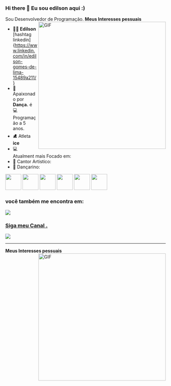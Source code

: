 ### Hi there 👋 Eu sou edilson aqui :)
Sou Desenvolvedor de Programação.
  **Meus Interesses pessuais**
   <img align="right" alt="GIF" src="https://octocat-generator-assets.githubusercontent.com/my-octocat-1628897047420.png" width="400px"/>
  

- 👨‍⚖️ **Edilson** [hashtag linkedin] {https://www.linkedin.com/in/edilson-gomes-de-lima-15489a211/}
- 🕺 Apaixonado por **Dança.** é   💻 Programação a 5 anos.
- ⛸ Atleta **ice** 
- 💻 Atualment mais Focado em:
- 🎤 Cantor Artistico:
- 🕺 Dançarino:

<div display="inline">
<img width="50" height="50" src="https://cdn.jsdelivr.net/gh/devicons/devicon/icons/git/git-original-wordmark.svg" />
<img width="50" height="50" src="https://cdn.jsdelivr.net/gh/devicons/devicon/icons/html5/html5-original.svg" />
<img width="50" height="50" src="https://cdn.jsdelivr.net/gh/devicons/devicon/icons/python/python-original-wordmark.svg" />
<img  width="50" height="50" src="https://cdn.jsdelivr.net/gh/devicons/devicon/icons/css3/css3-original.svg" />
<img  width="50" height="50" src="https://www.svgrepo.com/show/354118/nodejs.svg" />
  <img  width="50" height="50" src="https://img.shields.io/badge/JavaScript-F7DF1E?style=for-the-badge&logo=javascript&logoColor=black" />
<div>

### você também me encontra em:
  <a href="https://www.linkedin.com/in/edilson-gomes-de-lima-15489a211/">

  <img  src="https://img.shields.io/badge/LinkedIn-0077B5?style=for-the-badge&logo=linkedin&logoColor=white" />
  </a>
<a href="https://www.youtube.com/channel/UCnrVXfMefNxS1Bx-aPNH_nA">
  
  ### Siga meu Canal .
  <a href="https://www.youtube.com/channel/UCnrVXfMefNxS1Bx-aPNH_nA">
  <img src="https://img.shields.io/badge/YouTube-FF0000?style=for-the-badge&logo=youtube&logoColor=white" />
  </a>
  <hr>
  
  **Meus Interesses pessuais**
   <img align="right" alt="GIF" src="https://octocat-generator-assets.githubusercontent.com/my-octocat-1628897047420.png" width="400px"/>
  
